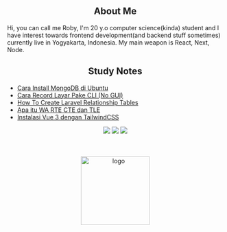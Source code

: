 
<h2 align="center">About Me</h2>
Hi, you can call me Roby, I'm 20 y.o computer science(kinda) student and I have interest towards frontend development(and backend stuff sometimes) currently live in Yogyakarta, Indonesia. My main weapon is React, Next, Node. 

<h2 align="center">Study Notes</h2>

<!-- BLOG-POST-LIST:START -->
- [Cara Install MongoDB di Ubuntu](https://dev.to/robycigar/cara-install-mongodb-di-ubuntu-14l4)
- [Cara Record Layar Pake CLI &lpar;No GUI&rpar;](https://dev.to/robycigar/cara-record-layar-pake-cli-no-gui-8ei)
- [How To Create Laravel Relationship Tables](https://dev.to/robycigar/how-to-create-laravel-relationship-tables-10mi)
- [Apa itu WA RTE CTE dan TLE](https://dev.to/robycigar/apa-itu-wa-rte-cte-dan-tle-3gh6)
- [Instalasi Vue 3 dengan TailwindCSS](https://dev.to/robycigar/menggunakan-vue-3-dengan-tailwindcss-5b25)
<!-- BLOG-POST-LIST:END -->



<p align="center">
  <img src="https://img.shields.io/badge/OS-Linux-lightbrown" />
  <img src="https://gpvc.arturio.dev/RobyCigar" />
  <img src="https://img.shields.io/github/followers/RobyCigar?style=social" />
</p>
<br/>

<p align="center">
<img src="https://github-readme-stats.vercel.app/api?username=robycigar&show_icons=true" alt="logo" height="160" align="center" style="margin: 5px; margin-bottom: 20px;" />
</p>

